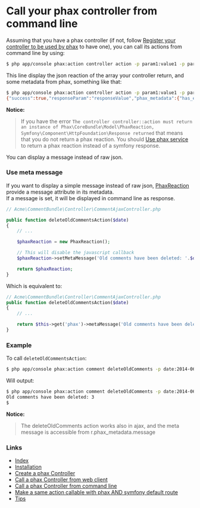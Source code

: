 Call your phax controller from command line
===========================================


Assuming that you have a phax controller (if not, follow
[Register your controller to be used by phax](https://github.com/alcalyn/phax-bundle/blob/master/Phax/CoreBundle/Resources/doc/1_createPhaxController.md#register-your-controller-to-be-used-by-phax)
to have one), you can call its actions from command line by using:

``` bash
$ php app/console phax:action controller action -p param1:value1 -p param2:value2
```

This line display the json reaction of the array your controller return,
and some metadata from phax, something like that:

``` bash
$ php app/console phax:action controller action -p param1:value1 -p param2:value2
{"success":true,"responseParam":"responseValue","phax_metadata":{"has_error":false,"errors":[],"trigger_js_reaction":true,"message":null}}
```


**Notice:**
> If you have the error
> ```The controller controller::action must return an instance of Phax\CoreBundle\Model\PhaxReaction, Symfony\Component\HttpFoundation\Response returned```
> that means that you do not return a phax reaction.
> You should [Use phax service](https://github.com/alcalyn/phax-bundle/blob/master/Phax/CoreBundle/Resources/doc/1_createPhaxController.md#use-of-phax-service)
> to return a phax reaction instead of a symfony response.


You can display a message instead of raw json.


### Use meta message

If you want to display a simple message instead of raw json,
[PhaxReaction](https://github.com/alcalyn/phax-bundle/blob/master/Phax/CoreBundle/Model/PhaxReaction.php)
provide a message attribute in its metadata.<br />
If a message is set, it will be displayed in command line as response.

``` php
// Acme\CommentBundle\Controller\CommentAjaxController.php

public function deleteOldCommentsAction($date)
{
    // ...

	$phaxReaction = new PhaxReaction();

    // This will disable the javascript callback
    $phaxReaction->setMetaMessage('Old comments have been deleted: '.$queryResult);

    return $phaxReaction;
}
```

Which is equivalent to:

``` php
// Acme\CommentBundle\Controller\CommentAjaxController.php
public function deleteOldCommentsAction($date)
{
    // ...

	return $this->get('phax')->metaMessage('Old comments have been deleted: '.$queryResult);
}
```


### Example

To call `deleteOldCommentsAction`:

``` bash
$ php app/console phax:action comment deleteOldComments -p date:2014-06-05
```

Will output:

``` bash
$ php app/console phax:action comment deleteOldComments -p date:2014-06-05
Old comments have been deleted: 3
$ 
```

**Notice:**
> The deleteOldComments action works also in ajax,
> and the meta message is accessible from r.phax_metadata.message


### Links

- [Index](https://github.com/alcalyn/phax-bundle)
- [Installation](index.md)
- [Create a phax Controller](1_createPhaxController.md)
- [Call a phax Controller from web client](2_callControllerWeb.md)
- [Call a phax Controller from command line](3_callControllerCli.md)
- [Make a same action callable with phax AND symfony default route](4_hybridController.md)
- [Tips](5_tips.md)

